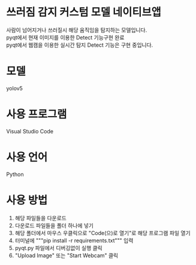 # 쓰러짐 감지 커스텀 모델 네이티브앱
사람이 넘어지거나 쓰러질시 해당 움직임을 탐지하는 모델입니다.</br>
pyqt에서 현재 이미지를 이용한 Detect 기능구현 완료</br>
pyqt에서 웹캠을 이용한 실시간 탐지 Detect 기능은 구현 중입니다.</br>

# 모델
yolov5

# 사용 프로그램
Visual Studio Code

# 사용 언어
Python

# 사용 방법
1. 해당 파일들을 다운로드
2. 다운로드 파일들을 폴더 하나에 넣기
3. 해당 폴더에서 마우스 우클릭으로 "Code(으)로 열기"로 해당 프로그램 파일 열기
4. 터미널에 """pip install -r requirements.txt""" 입력
6. pyqt.py 파일에서 디버깅없이 실행 클릭
7. "Upload Image" 또는 "Start Webcam" 클릭
